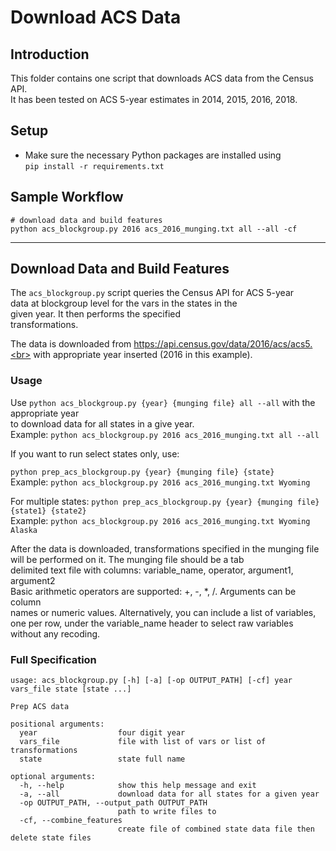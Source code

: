 # Download ACS Data

## Introduction
This folder contains one script that downloads ACS data from the Census API.
<br>
It has been tested on ACS 5-year estimates in 2014, 2015, 2016, 2018.

## Setup
* Make sure the necessary Python packages are installed using <br>
`pip install -r requirements.txt`

## Sample Workflow
```
# download data and build features
python acs_blockgroup.py 2016 acs_2016_munging.txt all --all -cf
```

-----

## Download Data and Build Features
The `acs_blockgroup.py` script queries the Census API for ACS 5-year<br>
data at blockgroup level for the vars in the states in the<br>
given year. It then performs the specified <br>
transformations.

The data is downloaded from https://api.census.gov/data/2016/acs/acs5.<br>
with appropriate year inserted (2016 in this example).<br>


### Usage
Use `python acs_blockgroup.py {year} {munging file} all --all` with the appropriate year <br> to download data for all states in a give year.<br>
Example: `python acs_blockgroup.py 2016 acs_2016_munging.txt all --all`

If you want to run select states only, use:<br>

`python prep_acs_blockgroup.py {year} {munging file} {state}` <br>
Example: `python acs_blockgroup.py 2016 acs_2016_munging.txt Wyoming` <br>

For multiple states:
`python prep_acs_blockgroup.py {year} {munging file} {state1} {state2}` <br>
Example: `python acs_blockgroup.py 2016 acs_2016_munging.txt Wyoming Alaska` <br>


After the data is downloaded, transformations specified in the munging file<br>
will be performed on it. The munging file should be a tab<br>
delimited text file with columns: variable_name, operator, argument1, argument2<br>
Basic arithmetic operators are supported: +, -, *, /.  Arguments can be column<br>
names or numeric values.  Alternatively, you can include a list of variables,
one per row, under the variable_name header to select raw variables without
any recoding.


### Full Specification
```
usage: acs_blockgroup.py [-h] [-a] [-op OUTPUT_PATH] [-cf] year vars_file state [state ...]

Prep ACS data

positional arguments:
  year                  four digit year
  vars_file             file with list of vars or list of transformations
  state                 state full name

optional arguments:
  -h, --help            show this help message and exit
  -a, --all             download data for all states for a given year
  -op OUTPUT_PATH, --output_path OUTPUT_PATH
                        path to write files to
  -cf, --combine_features
                        create file of combined state data file then delete state files
```